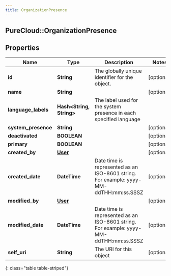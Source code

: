 ```yaml
---
title: OrganizationPresence
---
```

## PureCloud::OrganizationPresence

## Properties

|Name | Type | Description | Notes|
|------------ | ------------- | ------------- | -------------|
| **id** | **String** | The globally unique identifier for the object. | [optional] |
| **name** | **String** |  | [optional] |
| **language_labels** | **Hash&lt;String, String&gt;** | The label used for the system presence in each specified language | |
| **system_presence** | **String** |  | [optional] |
| **deactivated** | **BOOLEAN** |  | [optional] |
| **primary** | **BOOLEAN** |  | [optional] |
| **created_by** | [**User**](User.html) |  | [optional] |
| **created_date** | **DateTime** | Date time is represented as an ISO-8601 string. For example: yyyy-MM-ddTHH:mm:ss.SSSZ | [optional] |
| **modified_by** | [**User**](User.html) |  | [optional] |
| **modified_date** | **DateTime** | Date time is represented as an ISO-8601 string. For example: yyyy-MM-ddTHH:mm:ss.SSSZ | [optional] |
| **self_uri** | **String** | The URI for this object | [optional] |
{: class="table table-striped"}


